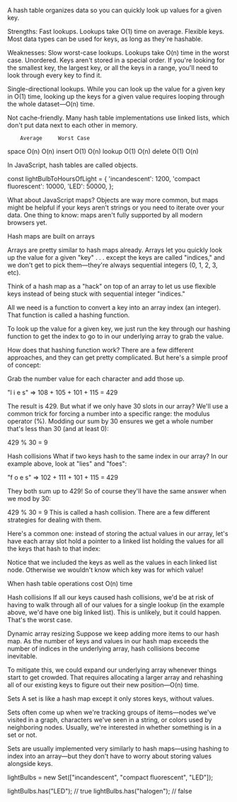 A hash table organizes data so you can quickly look up values for a given key.

Strengths:
Fast lookups. Lookups take O(1) time on average.
Flexible keys. Most data types can be used for keys, as long as they're hashable.

Weaknesses:
Slow worst-case lookups. Lookups take O(n) time in the worst case.
Unordered. Keys aren't stored in a special order. If you're looking for the smallest key, the largest key, or all the keys in a range, you'll need to look through every key to find it.

Single-directional lookups. While you can look up the value for a given key in O(1) time, looking up the keys for a given value requires looping through the whole dataset—O(n) time.

Not cache-friendly. Many hash table implementations use linked lists, which don't put data next to each other in memory.

        Average	    Worst Case
space	O(n)	    O(n)
insert	O(1)	    O(n)
lookup	O(1)    	O(n)
delete	O(1)    	O(n)

In JavaScript, hash tables are called objects.

  const lightBulbToHoursOfLight = {
  'incandescent': 1200,
  'compact fluorescent': 10000,
  'LED': 50000,
};

What about JavaScript maps? Objects are way more common, but maps might be helpful if your keys aren't strings or you need to iterate over your data. One thing to know: maps aren't fully supported by all modern browsers yet.

Hash maps are built on arrays

Arrays are pretty similar to hash maps already. Arrays let you quickly look up the value for a given "key" . . . except the keys are called "indices," and we don't get to pick them—they're always sequential integers (0, 1, 2, 3, etc).

Think of a hash map as a "hack" on top of an array to let us use flexible keys instead of being stuck with sequential integer "indices."

All we need is a function to convert a key into an array index (an integer). That function is called a hashing function.

To look up the value for a given key, we just run the key through our hashing function to get the index to go to in our underlying array to grab the value.

How does that hashing function work? There are a few different approaches, and they can get pretty complicated. But here's a simple proof of concept:

Grab the number value for each character and add those up.

"l i e s" => 108 + 105 + 101 + 115 = 429

The result is 429. But what if we only have 30 slots in our array? We'll use a common trick for forcing a number into a specific range: the modulus operator (%). Modding our sum by 30 ensures we get a whole number that's less than 30 (and at least 0):

429 % 30 = 9

Hash collisions
What if two keys hash to the same index in our array? In our example above, look at "lies" and "foes":

"f o e s" => 102 + 111 + 101 + 115 = 429

They both sum up to 429! So of course they'll have the same answer when we mod by 30:

429 % 30 = 9
This is called a hash collision. There are a few different strategies for dealing with them.

Here's a common one: instead of storing the actual values in our array, let's have each array slot hold a pointer to a linked list holding the values for all the keys that hash to that index:

Notice that we included the keys as well as the values in each linked list node. Otherwise we wouldn't know which key was for which value!

When hash table operations cost O(n) time

Hash collisions
If all our keys caused hash collisions, we'd be at risk of having to walk through all of our values for a single lookup (in the example above, we'd have one big linked list). This is unlikely, but it could happen. That's the worst case.

Dynamic array resizing
Suppose we keep adding more items to our hash map. As the number of keys and values in our hash map exceeds the number of indices in the underlying array, hash collisions become inevitable.

To mitigate this, we could expand our underlying array whenever things start to get crowded. That requires allocating a larger array and rehashing all of our existing keys to figure out their new position—O(n) time.

Sets
A set is like a hash map except it only stores keys, without values.

Sets often come up when we're tracking groups of items—nodes we've visited in a graph, characters we've seen in a string, or colors used by neighboring nodes. Usually, we're interested in whether something is in a set or not.

Sets are usually implemented very similarly to hash maps—using hashing to index into an array—but they don't have to worry about storing values alongside keys.

lightBulbs = new Set(["incandescent", "compact fluorescent", "LED"]);

lightBulbs.has("LED");  // true
lightBulbs.has("halogen");  // false


